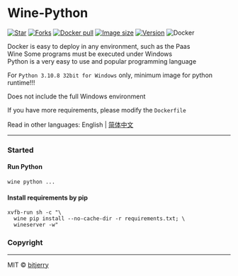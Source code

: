# Wine-Python

[![Star](https://img.shields.io/github/stars/bitjerry/wine-python?logo=github&style=flat-square)](https://github.com/bitjerry/wine-python)
[![Forks](https://img.shields.io/github/forks/bitjerry/wine-python?logo=github&style=flat-square)](https://github.com/bitjerry/wine-python)
[![Docker pull](https://img.shields.io/docker/pulls/idiotdocker/winepy?logo=docker&style=flat-square)](https://hub.docker.com/r/idiotdocker/winepy)
[![Image size](https://img.shields.io/docker/image-size/idiotdocker/winepy?logo=docker&style=flat-square)](https://hub.docker.com/r/idiotdocker/winepy)
[![Version](https://img.shields.io/docker/v/idiotdocker/winepy?logo=docker&style=flat-square)](https://hub.docker.com/r/idiotdocker/winepy)
![Docker](https://img.shields.io/github/license/bitjerry/wine-python?style=flat-square)

Docker is easy to deploy in any environment, such as the Paas  
Wine Some programs must be executed under Windows  
Python is a very easy to use and popular programming language

For `Python 3.10.8 32bit for Windows` only, minimum image for python runtime!!!  

Does not include the full Windows environment

If you have more requirements, please modify the `Dockerfile`

Read in other languages: English | [简体中文](https://github.com/bitjerry/wine-python/blob/main/README.zh_cn.md)

---

### Started

#### Run Python
```shell
wine python ...
```

#### Install requirements by pip
```shell
xvfb-run sh -c "\
  wine pip install --no-cache-dir -r requirements.txt; \
  wineserver -w"
```

### Copyright

---
MIT © [bitjerry](https://github.com/bitjerry/wine-python/blob/main/LICENSE)
